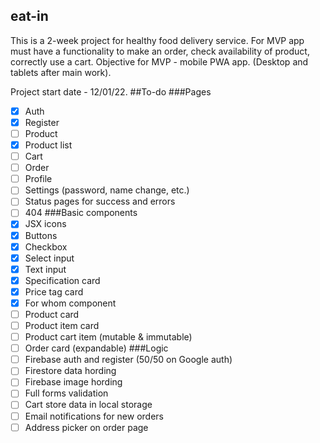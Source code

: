 ## eat-in
This is a 2-week project for healthy food delivery service.
For MVP app must have a functionality to make an order, check availability of product, correctly use a cart. 
Objective for MVP - mobile PWA app. (Desktop and tablets after main work).

Project start date - 12/01/22.
##To-do
###Pages
- [x] Auth
- [x] Register
- [ ] Product
- [x] Product list
- [ ] Cart
- [ ] Order
- [ ] Profile
- [ ] Settings (password, name change, etc.)
- [ ] Status pages for success and errors
- [ ] 404
###Basic components
- [x] JSX icons
- [x] Buttons
- [x] Checkbox
- [x] Select input
- [x] Text input
- [x] Specification card
- [x] Price tag card
- [x] For whom component
- [ ] Product card
- [ ] Product item card
- [ ] Product cart item (mutable & immutable)
- [ ] Order card (expandable)
###Logic
- [ ] Firebase auth and register (50/50 on Google auth)
- [ ] Firestore data hording
- [ ] Firebase image hording
- [ ] Full forms validation
- [ ] Cart store data in local storage
- [ ] Email notifications for new orders
- [ ] Address picker on order page
